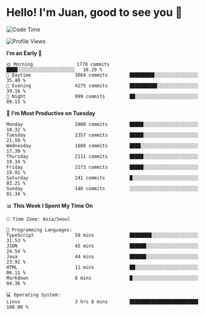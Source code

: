 # Hello! I'm Juan, good to see you 👋

<!--
**Y-k-Y/Y-k-Y** is a ✨ _special_ ✨ repository because its `README.md` (this file) appears on your GitHub profile.

Here are some ideas to get you started:

- 🔭 I’m currently working on ...
- 🌱 I’m currently learning ...
- 👯 I’m looking to collaborate on ...
- 🤔 I’m looking for help with ...
- 💬 Ask me about ...
- 📫 How to reach me: ...
- 😄 Pronouns: ...
- ⚡ Fun fact: ...
-->
<!--
![Profile views](https://gpvc.arturio.dev/Y-k-Y)

[![Omid Nikrah StackOverflow](https://github-readme-stackoverflow.vercel.app/?userID=9517076)](https://stackoverflow.com/users/9517076/i-have-10-fingers)
-->

<!--START_SECTION:waka-->
![Code Time](http://img.shields.io/badge/Code%20Time-1%2C715%20hrs%2028%20mins-blue)

![Profile Views](http://img.shields.io/badge/Profile%20Views-0-blue)

**I'm an Early 🐤** 

```text
🌞 Morning                1778 commits        ████░░░░░░░░░░░░░░░░░░░░░   16.29 % 
🌆 Daytime                3864 commits        █████████░░░░░░░░░░░░░░░░   35.40 % 
🌃 Evening                4275 commits        ██████████░░░░░░░░░░░░░░░   39.16 % 
🌙 Night                  999 commits         ██░░░░░░░░░░░░░░░░░░░░░░░   09.15 % 
```
📅 **I'm Most Productive on Tuesday** 

```text
Monday                   2000 commits        █████░░░░░░░░░░░░░░░░░░░░   18.32 % 
Tuesday                  2357 commits        █████░░░░░░░░░░░░░░░░░░░░   21.59 % 
Wednesday                1888 commits        ████░░░░░░░░░░░░░░░░░░░░░   17.30 % 
Thursday                 2111 commits        █████░░░░░░░░░░░░░░░░░░░░   19.34 % 
Friday                   2173 commits        █████░░░░░░░░░░░░░░░░░░░░   19.91 % 
Saturday                 241 commits         █░░░░░░░░░░░░░░░░░░░░░░░░   02.21 % 
Sunday                   146 commits         ░░░░░░░░░░░░░░░░░░░░░░░░░   01.34 % 
```


📊 **This Week I Spent My Time On** 

```text
🕑︎ Time Zone: Asia/Seoul

💬 Programming Languages: 
TypeScript               58 mins             ████████░░░░░░░░░░░░░░░░░   31.53 % 
JSON                     45 mins             ██████░░░░░░░░░░░░░░░░░░░   24.54 % 
Java                     44 mins             ██████░░░░░░░░░░░░░░░░░░░   23.91 % 
HTML                     11 mins             ██░░░░░░░░░░░░░░░░░░░░░░░   06.11 % 
Markdown                 8 mins              █░░░░░░░░░░░░░░░░░░░░░░░░   04.36 % 

💻 Operating System: 
Linux                    3 hrs 6 mins        █████████████████████████   100.00 % 
```


<!--END_SECTION:waka-->
